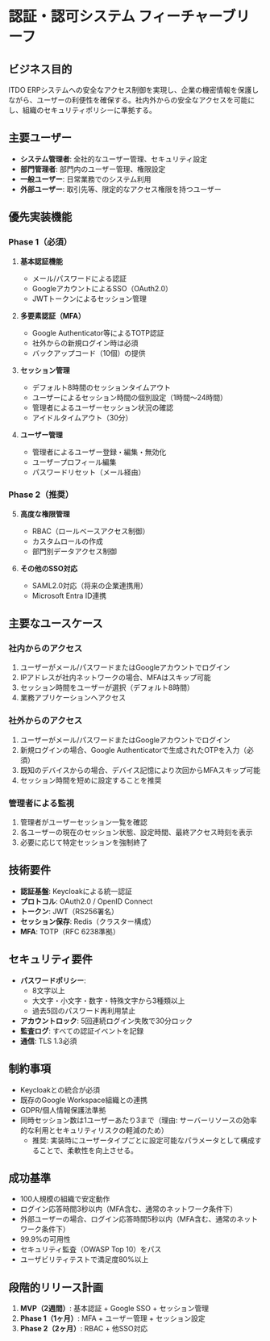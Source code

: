 # 認証・認可システム フィーチャーブリーフ

## ビジネス目的
ITDO ERPシステムへの安全なアクセス制御を実現し、企業の機密情報を保護しながら、ユーザーの利便性を確保する。社内外からの安全なアクセスを可能にし、組織のセキュリティポリシーに準拠する。

## 主要ユーザー
- **システム管理者**: 全社的なユーザー管理、セキュリティ設定
- **部門管理者**: 部門内のユーザー管理、権限設定
- **一般ユーザー**: 日常業務でのシステム利用
- **外部ユーザー**: 取引先等、限定的なアクセス権限を持つユーザー

## 優先実装機能

### Phase 1（必須）
1. **基本認証機能**
   - メール/パスワードによる認証
   - GoogleアカウントによるSSO（OAuth2.0）
   - JWTトークンによるセッション管理

2. **多要素認証（MFA）**
   - Google Authenticator等によるTOTP認証
   - 社外からの新規ログイン時は必須
   - バックアップコード（10個）の提供

3. **セッション管理**
   - デフォルト8時間のセッションタイムアウト
   - ユーザーによるセッション時間の個別設定（1時間〜24時間）
   - 管理者によるユーザーセッション状況の確認
   - アイドルタイムアウト（30分）

4. **ユーザー管理**
   - 管理者によるユーザー登録・編集・無効化
   - ユーザープロフィール編集
   - パスワードリセット（メール経由）

### Phase 2（推奨）
5. **高度な権限管理**
   - RBAC（ロールベースアクセス制御）
   - カスタムロールの作成
   - 部門別データアクセス制御

6. **その他のSSO対応**
   - SAML2.0対応（将来の企業連携用）
   - Microsoft Entra ID連携

## 主要なユースケース

### 社内からのアクセス
1. ユーザーがメール/パスワードまたはGoogleアカウントでログイン
2. IPアドレスが社内ネットワークの場合、MFAはスキップ可能
3. セッション時間をユーザーが選択（デフォルト8時間）
4. 業務アプリケーションへアクセス

### 社外からのアクセス
1. ユーザーがメール/パスワードまたはGoogleアカウントでログイン
2. 新規ログインの場合、Google Authenticatorで生成されたOTPを入力（必須）
3. 既知のデバイスからの場合、デバイス記憶により次回からMFAスキップ可能
4. セッション時間を短めに設定することを推奨

### 管理者による監視
1. 管理者がユーザーセッション一覧を確認
2. 各ユーザーの現在のセッション状態、設定時間、最終アクセス時刻を表示
3. 必要に応じて特定セッションを強制終了

## 技術要件
- **認証基盤**: Keycloakによる統一認証
- **プロトコル**: OAuth2.0 / OpenID Connect
- **トークン**: JWT（RS256署名）
- **セッション保存**: Redis（クラスター構成）
- **MFA**: TOTP（RFC 6238準拠）

## セキュリティ要件
- **パスワードポリシー**: 
  - 8文字以上
  - 大文字・小文字・数字・特殊文字から3種類以上
  - 過去5回のパスワード再利用禁止
- **アカウントロック**: 5回連続ログイン失敗で30分ロック
- **監査ログ**: すべての認証イベントを記録
- **通信**: TLS 1.3必須

## 制約事項
- Keycloakとの統合が必須
- 既存のGoogle Workspace組織との連携
- GDPR/個人情報保護法準拠
- 同時セッション数は1ユーザーあたり3まで（理由: サーバーリソースの効率的な利用とセキュリティリスクの軽減のため）
  - 推奨: 実装時にユーザータイプごとに設定可能なパラメータとして構成することで、柔軟性を向上させる。

## 成功基準
- 100人規模の組織で安定動作
- ログイン応答時間3秒以内（MFA含む、通常のネットワーク条件下）
- 外部ユーザーの場合、ログイン応答時間5秒以内（MFA含む、通常のネットワーク条件下）
- 99.9%の可用性
- セキュリティ監査（OWASP Top 10）をパス
- ユーザビリティテストで満足度80%以上

## 段階的リリース計画
1. **MVP（2週間）**: 基本認証 + Google SSO + セッション管理
2. **Phase 1（1ヶ月）**: MFA + ユーザー管理 + セッション設定
3. **Phase 2（2ヶ月）**: RBAC + 他SSO対応